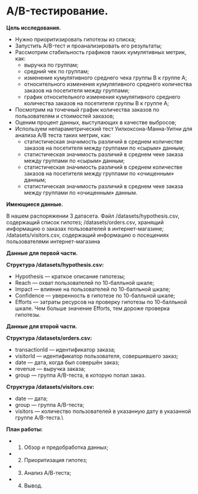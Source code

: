 # A/B-тестирование.

**Цель исследования.**

- Нужно приоритизировать гипотезы из списка;
- Запустить A/B-тест и проанализировать его результаты;
- Рассмотрим стабильность графиков таких кумулятивных метрик, как:
  - выручка по группам; 
  - средний чек по группам; 
  - изменение кумулятивного среднего чека группы B к группе A; 
  - относительного изменения кумулятивного среднего количества заказов на посетителя между группами;
  - график относительного изменения кумулятивного среднего количества заказов на посетителя группы B к группе A;
- Посмотрим на точечный график количества заказов по пользователям и стоимостей заказов;
- Оценим процент данных, выступающих в качестве выбросов;
- Используем непараметрический тест Уилкоксона-Манна-Уитни для анализа A/B теста таких метрик, как:
  - статистическая значимость различий в среднем количестве заказов на посетителя между группами по «сырым» данным;
  - статистическая значимость различий в среднем чеке заказа между группами по «сырым» данным;
  - статистическая значимость различий в среднем количестве заказов на посетителя между группами по «очищенным» данным;
  - статистическая значимость различий в среднем чеке заказа между группами по «очищенным» данным.
 
**Имеющиеся данные.**

В нашем распоряжении 3 датасета. Файл /datasets/hypothesis.csv, содержащий список гипотез; /datasets/orders.csv, хранящий информацию о заказах пользователей в интернет-магазине; /datasets/visitors.csv, содержащий информацию о посещениях пользователями интернет-магазина

**Данные для первой части.**

**Структура /datasets/hypothesis.csv:**

-  Hypothesis — краткое описание гипотезы;
-  Reach — охват пользователей по 10-балльной шкале;
-  Impact — влияние на пользователей по 10-балльной шкале;
-  Confidence — уверенность в гипотезе по 10-балльной шкале;
-  Efforts — затраты ресурсов на проверку гипотезы по 10-балльной шкале. Чем больше значение Efforts, тем дороже проверка        гипотезы.
    
**Данные для второй части.**

**Структура /datasets/orders.csv:**

-   transactionId — идентификатор заказа;
-   visitorId — идентификатор пользователя, совершившего заказ;
-   date — дата, когда был совершён заказ;
-   revenue — выручка заказа;
-   group — группа A/B-теста, в которую попал заказ.
        
**Структура /datasets/visitors.csv:**

-   date — дата;
-   group — группа A/B-теста;
-   visitors — количество пользователей в указанную дату в указанной группе A/B-теста.\
  
**План работы:**

-   1. Обзор и предобработка данных;
-   2. Приоритизация гипотез;
-   3. Анализ А/В-теста;
-   4. Вывод.

